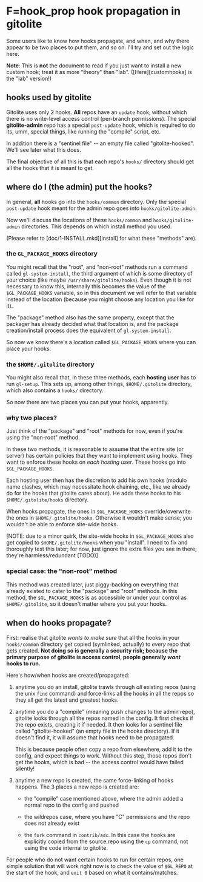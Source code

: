 # F=hook_prop hook propagation in gitolite

Some users like to know how hooks propagate, and when, and why there appear to
be two places to put them, and so on.  I'll try and set out the logic here.

**Note**: This is **not** the document to read if you just want to install a
new custom hook; treat it as more "theory" than "lab".  ([Here][customhooks] is the
"lab" version!)

## hooks used by gitolite

Gitolite uses only 2 hooks.  **All** repos have an `update` hook, without
which there is no write-level access control (per-branch permissions).  The
special **gitolite-admin** repo has a special `post-update` hook, which is
required to do its, umm, special things, like running the "compile" script,
etc.

In addition there is a "sentinel file" -- an empty file called
"gitolite-hooked".  We'll see later what this does.

The final objective of all this is that each repo's `hooks/` directory should
get all the hooks that it is meant to get.

## **where** do I (the admin) put the hooks?

In general, **all** hooks go into the `hooks/common` directory.  Only the
special `post-update` hook meant for the admin repo goes into
`hooks/gitolite-admin`.

Now we'll discuss the locations of these `hooks/common` and
`hooks/gitolite-admin` directories.  This depends on which install method you
used.

(Please refer to [doc/1-INSTALL.mkd][install] for what these "methods" are).

### the `GL_PACKAGE_HOOKS` directory

You might recall that the "root", and "non-root" methods run a command called
`gl-system-install`, the third argument of which is some directory of your
choice (like maybe `/usr/share/gitolite/hooks`).  Even though it is not
necessary to know this, internally this becomes the value of the
`$GL_PACKAGE_HOOKS` variable, so in this document we will refer to that
variable instead of the location (because you might choose any location you
like for it).

The "package" method also has the same property, except that the packager has
already decided what that location is, and the package creation/install
process does the equivalent of `gl-system-install`.

So now we know there's a location called `$GL_PACKAGE_HOOKS` where you can
place your hooks.

### the `$HOME/.gitolite` directory

You might also recall that, in these three methods, each **hosting user** has
to run `gl-setup`.  This sets up, among other things, `$HOME/.gitolite`
directory, which also contains a `hooks/` directory.

So now there are two places you can put your hooks, apparently.

### why two places?

Just think of the "package" and "root" methods for now, even if you're using
the "non-root" method.

In these two methods, it is reasonable to assume that the entire site (or
server) has certain policies that they want to implement using hooks.  They
want to enforce these hooks on *each hosting user*.  These hooks go into
`$GL_PACKAGE_HOOKS`.

Each hosting user then has the discretion to add his own hooks (modulo name
clashes, which may necessitate hook chaining, etc., like we already do for the
hooks that gitolite cares about).  He adds these hooks to his
`$HOME/.gitolite/hooks` directory.

When hooks propagate, the ones in `$GL_PACKAGE_HOOKS` override/overwrite the
ones in `$HOME/.gitolite/hooks`.  Otherwise it wouldn't make sense; you
wouldn't be able to enforce site-wide hooks.

[NOTE: due to a minor quirk, the site-wide hooks in `$GL_PACKAGE_HOOKS` also
get copied to `$HOME/.gitolite/hooks` when you "install".  I need to fix and
thoroughly test this later; for now, just ignore the extra files you see in
there; they're harmless/redundant (TODO)]

### special case: the "non-root" method

This method was created later, just piggy-backing on everything that already
existed to cater to the "package" and "root" methods.  In this method, the
`$GL_PACKAGE_HOOKS` is as accessible or under your control as
`$HOME/.gitolite`, so it doesn't matter where you put your hooks.

## **when** do hooks propagate?

First: realise that gitolite *wants to make sure* that all the hooks in your
`hooks/common` directory get copied (symlinked, actually) to *every* repo that
gets created.  **Not doing so is generally a security risk; because the
primary purpose of gitolite is access control, people generally *want* hooks
to run.**

Here's how/when hooks are created/propagated:

1.  anytime you do an install, gitolite trawls through *all* existing repos
    (using the unix `find` command) and force-links all the hooks in all the
    repos so they all get the latest and greatest hooks.

2.  anytime you do a "compile" (meaning push changes to the admin repo),
    gitolite looks through all the repos named in the config.  It first checks
    if the repo exists, creating it if needed.  It then looks for a sentinel
    file called "gitolite-hooked" (an empty file in the hooks directory).  If
    it doesn't find it, it will assume that hooks need to be propagated.

    This is because people often copy a repo from elsewhere, add it to the
    config, and expect things to work.  Without this step, those repos don't
    get the hooks, which is bad -- the access control would have failed
    silently!

3.  anytime a new repo is created, the same force-linking of hooks happens.
    The 3 places a new repo is created are:

      * the "compile" case mentioned above, where the admin added a normal
        repo to the config and pushed

      * the wildrepos case, where you have "C" permissions and the repo does
        not already exist

      * the `fork` command in `contrib/adc`.  In this case the hooks are
        explicitly copied from the source repo using the `cp` command, not
        using the code internal to gitolite.

For people who do not want certain hooks to run for certain repos, one simple
solution that will work right now is to check the value of `$GL_REPO` at the
start of the hook, and `exit 0` based on what it contains/matches.

